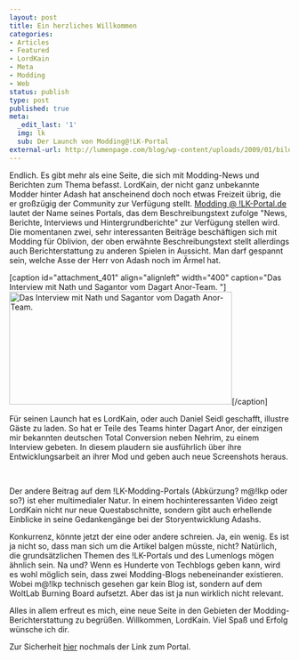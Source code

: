 ```yaml
---
layout: post
title: Ein herzliches Willkommen
categories:
- Articles
- Featured
- LordKain
- Meta
- Modding
- Web
status: publish
type: post
published: true
meta:
  _edit_last: '1'
  img: lk
  sub: Der Launch von Modding@!LK-Portal
external-url: http://lumenpage.com/blog/wp-content/uploads/2009/01/bild-5.png
---
```

Endlich. Es gibt mehr als eine Seite, die sich mit Modding-News und Berichten zum Thema befasst. LordKain, der nicht ganz unbekannte Modder hinter Adash hat anscheinend doch noch etwas Freizeit übrig, die er großzügig der Community zur Verfügung stellt.
<a href="http://www.lk-portal.de/modding_index.php">Modding @ !LK-Portal.de</a> lautet der Name seines Portals, das dem Beschreibungstext zufolge "News, Berichte, Interviews und Hintergrundberichte" zur Verfügung stellen wird. Die momentanen zwei, sehr interessanten Beiträge beschäftigen sich mit Modding für Oblivion, der oben erwähnte Beschreibungstext stellt allerdings auch Berichterstattung zu anderen Spielen in Aussicht. Man darf gespannt sein, welche Asse der Herr von Adash noch im Ärmel hat.
<!--more-->

[caption id="attachment_401" align="alignleft" width="400" caption="Das Interview mit Nath und Sagantor vom Dagart Anor-Team. "]<a href="http://www.lk-portal.de/modding_artikel.php?id=1"><img class="size-thumbnail wp-image-401" title="bild-6" src="http://lumenpage.com/blog/wp-content/uploads/2009/01/bild-6-400x203.png" alt="Das Interview mit Nath und Sagantor vom Dagath Anor-Team. " width="400" height="203" /></a>[/caption]

Für seinen Launch hat es LordKain, oder auch Daniel Seidl geschafft, illustre Gäste zu laden. So hat er Teile des Teams hinter Dagart Anor, der einzigen mir bekannten deutschen Total Conversion neben Nehrim, zu einem Interview gebeten. In diesem plaudern sie ausführlich über ihre Entwicklungsarbeit an ihrer Mod und geben auch neue Screenshots heraus.

 

Der andere Beitrag auf dem !LK-Modding-Portals (Abkürzung? m@!lkp oder so?) ist eher multimedialer Natur. In einem hochinteressanten Video zeigt LordKain nicht nur neue Questabschnitte, sondern gibt auch erhellende Einblicke in seine Gedankengänge bei der Storyentwicklung Adashs.

Konkurrenz, könnte jetzt der eine oder andere schreien. Ja, ein wenig. Es ist ja nicht so, dass man sich um die Artikel balgen müsste, nicht? Natürlich, die grundsätzlichen  Themen des !LK-Portals und des Lumenlogs mögen ähnlich sein. Na und? Wenn es Hunderte von Techblogs geben kann, wird es wohl möglich sein, dass zwei Modding-Blogs nebeneinander existieren. Wobei m@!lkp technisch gesehen gar kein Blog ist, sondern auf dem WoltLab Burning Board aufsetzt. Aber das ist ja nun wirklich nicht relevant.

Alles in allem erfreut es mich, eine neue Seite in den Gebieten der Modding-Berichterstattung zu begrüßen. Willkommen, LordKain. Viel Spaß und Erfolg wünsche ich dir.

Zur Sicherheit <a href="http://www.lk-portal.de/modding_index.php">hier</a> nochmals der Link zum Portal.
